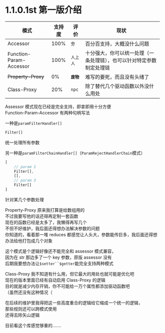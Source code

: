 # 1.1.0.1st 第一版介绍

| 模式                    | 支持度 | 评价       | 现状                                                                 |
| ----------------------- | ------ | ---------- | -------------------------------------------------------------------- |
| Accessor                | 100%   | `夯`       | 百分百支持，大概没什么问题                                           |
| Function-Param-Accessor | 100%   | `人上人`   | 十分强大，你可以统一处理（一条处理链），也可以针对特定参数制定处理链 |
| ~~Property-Proxy~~      | 0%     | **`废物`** | 难写的要死，而且没有头绪了                                           |
| Class-Proxy             | 20%    | `npc`      | 除了替代几个驱动函数以外没什么用处                                   |

Assessor 模式现在已经是完全支持，即拿即用十分方便  
Function-Param-Accessor 有两种句柄写法

一种是`paramFilterHandler[]`

```ts
Filter[]
```

统一处理所有参数

另一种是`paramFilterChainHandler[]`（`ParamRejectHandlerChain`模式）

```ts
[
    // param 1
    Filter[],
    [],
    // param 3
    Filter[]
]
```

针对某几个参数处理

Property-Proxy 原来我打算是给数组用的  
不过我要写他的话还得再定制一套函数  
现在的函数已经是太多了，我懒得再写几个  
不但不好维护，我后面还得想办法解决参数的问题  
你知道的，看着那一堆 reduces 都感觉让人头大，参数能传巨多，我后面还得想办法给他打包成几个对象

这个模式是个逻辑好像还不能完全和 assessor 模式兼容，  
因为在 str 那边多了一个 key 参数，原版 assessor 没有  
后期我要想办法让` $setter``$getter `能完全支持两种模式

Class-Proxy 我不知道有什么用，但它最大的用处也就可能是优化吧  
现在的版本里面已经有自动启用 Class-Proxy 的逻辑  
目的就是减少内存开销，你不可能给一万个属性都添加驱动函数吧  
（虽然还没有这种情况（

在后续的维护里我得把这一些高度重合的逻辑给它缩成一个统一的逻辑，  
那些规则还可以跨模式使用  
还得去除矢山逻辑

目前看这个库感觉够重的.......

